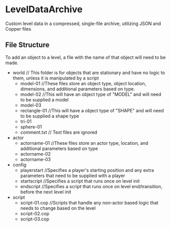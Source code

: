 # LevelDataArchive
Custom level data in a compressed, single-file archive, utilizing JSON and Copper files

## File Structure
To add an object to a level, a file with the name of that object will need to be made.

 - world // This folder is for objects that are stationary and have no logic to them, unless it is manipulated by a script
	 - model-01 //These files store an object type, object location, dimensions, and additional parameters based on type.
	 - model-02 //This will have an object type of "MODEL" and will need to be supplied a model
	 - model-03
	 - rectangle-01 //This will have a object type of "SHAPE" and will need to be supplied a shape type
	 - tri-01
	 - sphere-01
	 - comment.txt // Text files are ignored
 - actor
	 - actorname-01 //These files store an actor type, location, and additional parameters based on type
	 - actorname-02
	 - actorname-03
 - config
	 - playerstart //Specifies a player's starting position and any extra parameters that need to be supplied with a player
	 - startscript //Specifies a script that runs once on level init
	 - endscript //Specifies a script that runs once on level end/transition, before the next level init
 - script
	 - script-01.cop //Scripts that handle any non-actor based logic that needs to change based on the level
	 - script-02.cop
	 - script-03.cop

